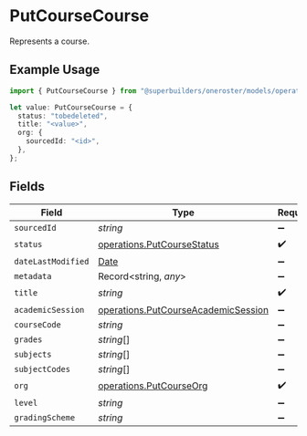 # PutCourseCourse

Represents a course.

## Example Usage

```typescript
import { PutCourseCourse } from "@superbuilders/oneroster/models/operations";

let value: PutCourseCourse = {
  status: "tobedeleted",
  title: "<value>",
  org: {
    sourcedId: "<id>",
  },
};
```

## Fields

| Field                                                                                         | Type                                                                                          | Required                                                                                      | Description                                                                                   |
| --------------------------------------------------------------------------------------------- | --------------------------------------------------------------------------------------------- | --------------------------------------------------------------------------------------------- | --------------------------------------------------------------------------------------------- |
| `sourcedId`                                                                                   | *string*                                                                                      | :heavy_minus_sign:                                                                            | N/A                                                                                           |
| `status`                                                                                      | [operations.PutCourseStatus](../../models/operations/putcoursestatus.md)                      | :heavy_check_mark:                                                                            | N/A                                                                                           |
| `dateLastModified`                                                                            | [Date](https://developer.mozilla.org/en-US/docs/Web/JavaScript/Reference/Global_Objects/Date) | :heavy_minus_sign:                                                                            | N/A                                                                                           |
| `metadata`                                                                                    | Record<string, *any*>                                                                         | :heavy_minus_sign:                                                                            | N/A                                                                                           |
| `title`                                                                                       | *string*                                                                                      | :heavy_check_mark:                                                                            | N/A                                                                                           |
| `academicSession`                                                                             | [operations.PutCourseAcademicSession](../../models/operations/putcourseacademicsession.md)    | :heavy_minus_sign:                                                                            | N/A                                                                                           |
| `courseCode`                                                                                  | *string*                                                                                      | :heavy_minus_sign:                                                                            | N/A                                                                                           |
| `grades`                                                                                      | *string*[]                                                                                    | :heavy_minus_sign:                                                                            | N/A                                                                                           |
| `subjects`                                                                                    | *string*[]                                                                                    | :heavy_minus_sign:                                                                            | N/A                                                                                           |
| `subjectCodes`                                                                                | *string*[]                                                                                    | :heavy_minus_sign:                                                                            | N/A                                                                                           |
| `org`                                                                                         | [operations.PutCourseOrg](../../models/operations/putcourseorg.md)                            | :heavy_check_mark:                                                                            | N/A                                                                                           |
| `level`                                                                                       | *string*                                                                                      | :heavy_minus_sign:                                                                            | N/A                                                                                           |
| `gradingScheme`                                                                               | *string*                                                                                      | :heavy_minus_sign:                                                                            | N/A                                                                                           |